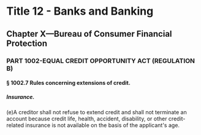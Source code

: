 
# Title 12 - Banks and Banking
## Chapter X—Bureau of Consumer Financial Protection
### PART 1002-EQUAL CREDIT OPPORTUNITY ACT (REGULATION B)
#### § 1002.7 Rules concerning extensions of credit.
##### Insurance.

(e)A creditor shall not refuse to extend credit and shall not terminate an account because credit life, health, accident, disability, or other credit-related insurance is not available on the basis of the applicant's age.
